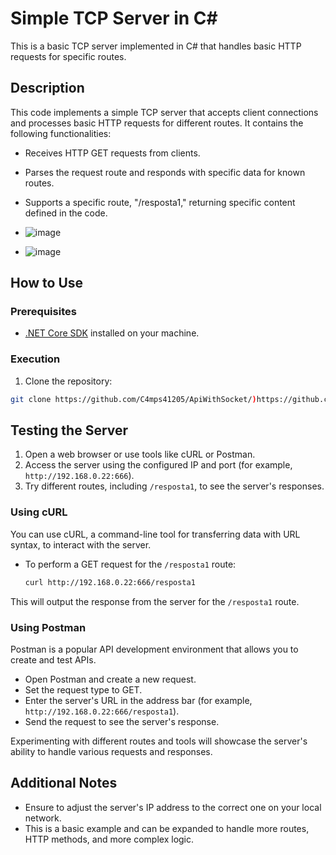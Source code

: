 # Simple TCP Server in C#

This is a basic TCP server implemented in C# that handles basic HTTP requests for specific routes.

## Description

This code implements a simple TCP server that accepts client connections and processes basic HTTP requests for different routes. It contains the following functionalities:

- Receives HTTP GET requests from clients.
- Parses the request route and responds with specific data for known routes.
- Supports a specific route, "/resposta1," returning specific content defined in the code.

- ![image](https://github.com/C4mps41205/ApiWithSocket/assets/93053849/ab48a29d-b720-4b4b-9cc4-199ff04b19c0)
- ![image](https://github.com/C4mps41205/ApiWithSocket/assets/93053849/dbcb25ce-b6b3-4a27-a7a3-51ced63f867d)



## How to Use

### Prerequisites

- [.NET Core SDK](https://dotnet.microsoft.com/download) installed on your machine.

### Execution

1. Clone the repository:

```bash
git clone https://github.com/C4mps41205/ApiWithSocket/)https://github.com/C4mps41205/ApiWithSocket/
```

## Testing the Server

1. Open a web browser or use tools like cURL or Postman.
2. Access the server using the configured IP and port (for example, `http://192.168.0.22:666`).
3. Try different routes, including `/resposta1`, to see the server's responses.

### Using cURL

You can use cURL, a command-line tool for transferring data with URL syntax, to interact with the server.

- To perform a GET request for the `/resposta1` route:

    ```bash
    curl http://192.168.0.22:666/resposta1
    ```

This will output the response from the server for the `/resposta1` route.

### Using Postman

Postman is a popular API development environment that allows you to create and test APIs.

- Open Postman and create a new request.
- Set the request type to GET.
- Enter the server's URL in the address bar (for example, `http://192.168.0.22:666/resposta1`).
- Send the request to see the server's response.

Experimenting with different routes and tools will showcase the server's ability to handle various requests and responses.

## Additional Notes

- Ensure to adjust the server's IP address to the correct one on your local network.
- This is a basic example and can be expanded to handle more routes, HTTP methods, and more complex logic.




